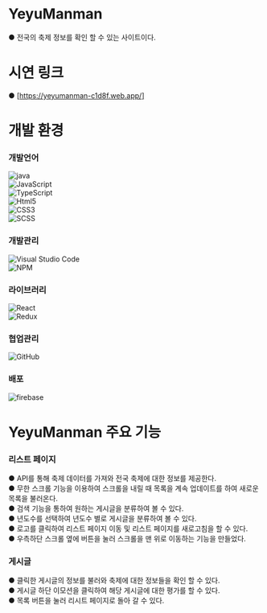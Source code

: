 
# YeyuManman
● 전국의 축제 정보를 확인 할 수 있는 사이트이다.

# 시연 링크
● [https://yeyumanman-c1d8f.web.app/]

# 개발 환경
### 개발언어
![java](https://img.shields.io/badge/Java-ED8B00?style=for-the-badge&logo=openjdk&logoColor=white)
<br> ![JavaScript](https://img.shields.io/badge/JavaScript-F7DF1E?style=for-the-badge&logo=JavaScript&logoColor=white)
<br> ![TypeScript](https://img.shields.io/badge/typescript-%23007ACC.svg?style=for-the-badge&logo=typescript&logoColor=white)
<br> ![Html5](https://img.shields.io/badge/HTML-239120?style=for-the-badge&logo=html5&logoColor=white)
<br> ![CSS3](https://img.shields.io/badge/CSS-239120?&style=for-the-badge&logo=css3&logoColor=white)
<br> ![SCSS](https://img.shields.io/badge/SASS-hotpink.svg?style=for-the-badge&logo=SASS&logoColor=white)


### 개발관리
![Visual Studio Code](https://img.shields.io/badge/Visual_Studio_Code-0078D4?style=for-the-badge&logo=visual%20studio%20code&logoColor=white)
<br> ![NPM](https://img.shields.io/badge/npm-CB3837?style=for-the-badge&logo=npm&logoColor=white)

### 라이브러리
![React](https://img.shields.io/badge/React-20232A?style=for-the-badge&logo=react&logoColor=61DAFB)
<br> ![Redux](https://img.shields.io/badge/redux-%23593d88.svg?style=for-the-badge&logo=redux&logoColor=white)

### 협업관리
![GitHub](https://img.shields.io/badge/GitHub-100000?style=for-the-badge&logo=github&logoColor=white)

### 배포
![firebase](https://img.shields.io/badge/Firebase-039BE5?style=for-the-badge&logo=Firebase&logoColor=white)

# YeyuManman 주요 기능
### 리스트 페이지
● API를 통해 축제 데이터를 가져와 전국 축제에 대한 정보를 제공한다.
<br> ● 무한 스크롤 기능을 이용하여 스크롤을 내릴 때 목록을 계속 업데이트를 하여 새로운 목록을 불러온다.
<br> ● 검색 기능을 통하여 원하는 게시글을 분류하여 볼 수 있다.
<br> ● 년도수를 선택하여 년도수 별로 게시글을 분류하여 볼 수 있다.
<br> ● 로고를 클릭하여 리스트 페이지 이동 및 리스트 페이지를 새로고침을 할 수 있다.
<br> ● 우측하단 스크롤 옆에 버튼을 눌러 스크롤을 맨 위로 이동하는 기능을 만들었다.

### 게시글
● 클릭한 게시글의 정보를 불러와 축제에 대한 정보들을 확인 할 수 있다.
<br> ● 게시글 하단 이모션을 클릭하여 해당 게시글에 대한 평가를 할 수 있다.
<br> ● 목록 버튼을 눌러 리시트 페이지로 돌아 갈 수 있다.


